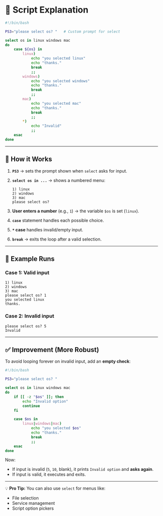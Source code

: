 
# 📜 Script Explanation

```bash
#!/bin/bash

PS3="please select os? "   # Custom prompt for select

select os in linux windows mac
do
    case ${os} in
        linux)
            echo "you selected linux"
            echo "thanks."
            break
            ;;
        windows)
            echo "you selected windows"
            echo "thanks."
            break
            ;;
        mac)
            echo "you selected mac"
            echo "thanks."
            break
            ;;
        *)
            echo "Invalid"
            ;;
    esac
done
```

---

## 🔎 How it Works

1. **`PS3`** → sets the prompt shown when `select` asks for input.
2. **`select os in ...`** → shows a numbered menu:

   ```
   1) linux
   2) windows
   3) mac
   please select os?
   ```
3. **User enters a number** (e.g., `1`) → the variable `$os` is set (`linux`).
4. **`case`** statement handles each possible choice.
5. **`*` case** handles invalid/empty input.
6. **`break`** → exits the loop after a valid selection.

---

## 🔹 Example Runs

### Case 1: Valid input

```
1) linux
2) windows
3) mac
please select os? 1
you selected linux
thanks.
```

### Case 2: Invalid input

```
please select os? 5
Invalid
```

---

## ✅ Improvement (More Robust)

To avoid looping forever on invalid input, add an **empty check**:

```bash
#!/bin/bash

PS3="please select os? "

select os in linux windows mac
do
    if [[ -z "$os" ]]; then
        echo "Invalid option"
        continue
    fi

    case $os in
        linux|windows|mac)
            echo "you selected $os"
            echo "thanks."
            break
            ;;
    esac
done
```

Now:

* If input is invalid (`5`, `10`, blank), it prints `Invalid option` and **asks again**.
* If input is valid, it executes and exits.

---

💡 **Pro Tip:** You can also use `select` for menus like:

* File selection
* Service management
* Script option pickers


